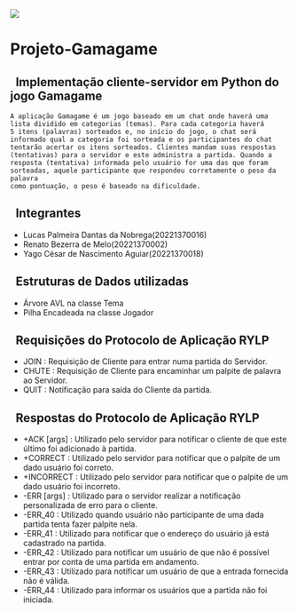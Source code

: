 <img src="https://img.shields.io/badge/Python-3776AB?style=for-the-badge&logo=python&logoColor=white%22/%3E" />

# Projeto-Gamagame

## &nbsp; Implementação cliente-servidor em Python do jogo Gamagame
    A aplicação Gamagame é um jogo baseado em um chat onde haverá uma
    lista dividido em categorias (temas). Para cada categoria haverá 
    5 itens (palavras) sorteados e, no início do jogo, o chat será 
    informado qual a categoria foi sorteada e os participantes do chat
    tentarão acertar os itens sorteados. Clientes mandam suas respostas
    (tentativas) para o servidor e este administra a partida. Quando a 
    resposta (tentativa) informada pelo usuário for uma das que foram 
    sorteadas, aquele participante que respondeu corretamente o peso da palavra 
    como pontuação, o peso é baseado na dificuldade.

## &nbsp; Integrantes
  - Lucas Palmeira Dantas da Nobrega(20221370016)
  - Renato Bezerra de Melo(20221370002)
  - Yago César de Nascimento Aguiar(20221370018)

## &nbsp; Estruturas de Dados utilizadas
  - Árvore AVL na classe Tema
  - Pilha Encadeada na classe Jogador

## &nbsp; Requisições do Protocolo de Aplicação RYLP
  - JOIN : Requisição de Cliente para entrar numa partida do Servidor.
  - CHUTE : Requisição de Cliente para encaminhar um palpite de palavra ao Servidor.
  - QUIT : Notificação para saída do Cliente da partida.

## &nbsp; Respostas do Protocolo de Aplicação RYLP
  - +ACK [args] : Utilizado pelo servidor para notificar o cliente de que este último foi adicionado à partida.
  - +CORRECT : Utilizado pelo servidor para notificar que o palpite de um dado usuário foi correto.
  - +INCORRECT : Utilizado pelo servidor para notificar que o palpite de um dado usuário foi incorreto.
  - -ERR [args] : Utilizado para o servidor realizar a notificação personalizada de erro para o cliente.
  - -ERR_40 : Utilizado quando usuário não participante de uma dada partida tenta fazer palpite nela.
  - -ERR_41 : Utilizado para notificar que o endereço do usuário já está cadastrado na partida.
  - -ERR_42 : Utilizado para notificar um usuário de que não é possível entrar por conta de uma partida em andamento.
  - -ERR_43 : Utilizado para notificar um usuário de que a entrada fornecida não é válida.
  - -ERR_44 : Utilizado para informar os usuários que a partida não foi iniciada.
